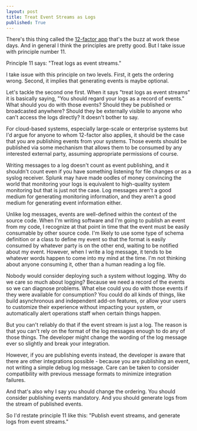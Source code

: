 ```yaml
---
layout: post
title: Treat Event Streams as Logs
published: True
---
```

There's this thing called the [12-factor app](https://12factor.net/) that's the buzz at work these days.  And in general I think the principles are pretty good.  But I take issue with principle number 11.

Principle 11 says:  "Treat logs as event streams."

I take issue with this principle on two levels.  First, it gets the ordering wrong.  Second, it implies that generating events is maybe optional.

Let's tackle the second one first.  When it says "treat logs as event streams" it is basically saying, "You should regard your logs as a record of events."  What should you do with those events?  Should they be published or broadcasted anywhere?  Should they be externally visible to anyone who can't access the logs directly?  It doesn't bother to say.

For cloud-based systems, especially large-scale or enterprise systems but I'd argue for anyone to whom 12-factor also applies, it should be the case that you are publishing events from your systems.  Those events should be published via some mechanism that allows them to be consumed by any interested external party, assuming appropriate permissions of course.

Writing messages to a log doesn't count as event publishing, and it shouldn't count even if you have something listening for file changes or as a syslog receiver.  Splunk may have made oodles of money convincing the world that monitoring your logs is equivalent to high-quality system monitoring but that is just not the case.  Log messages aren't a good medium for generating monitoring information, and they aren't a good medium for generating event information either.

Unlike log messages, events are well-defined within the context of the source code.  When I'm writing software and I'm going to publish an event from my code, I recognize at that point in time that the event must be easily consumable by other source code.  I'm likely to use some type of schema definition or a class to define my event so that the format is easily consumed by whatever party is on the other end, waiting to be notified about my event.  However, when I write a log message, it tends to be whatever words happen to come into my mind at the time.  I'm not thinking about anyone consuming it, other than a human reading a log file.

Nobody would consider deploying such a system without logging.  Why do we care so much about logging?  Because we need a record of the events so we can diagnose problems.  What else could you do with those events if they were available for consumption?  You could do all kinds of things, like build asynchronous and independent add-on features, or allow your users to customize their experience without impacting your system, or automatically alert operations staff when certain things happen.

But you can't reliably do that if the event stream is just a log.  The reason is that you can't rely on the format of the log messages enough to do any of those things.  The developer might change the wording of the log message ever so slightly and break your integration.

However, if you are publishing events instead, the developer is aware that there are other integrations possible - because you are publishing an event, not writing a simple debug log message.  Care can be taken to consider compatibility with previous message formats to minimize integration failures.

And that's also why I say you should change the ordering.  You should consider publishing events mandatory.  And you should generate logs from the stream of published events.

So I'd restate principle 11 like this:  "Publish event streams, and generate logs from event streams."
